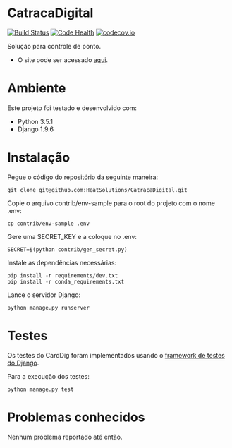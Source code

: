 CatracaDigital
==============
[![Build Status](https://travis-ci.org/henriquenogueira/aedes.svg?branch=master)](https://travis-ci.org/henriquenogueira/aedes)
[![Code Health](https://landscape.io/github/henriquenogueira/aedes/master/landscape.svg?style=flat)](https://landscape.io/github/henriquenogueira/aedes/master)
[![codecov.io](https://codecov.io/github/henriquenogueira/aedes/coverage.svg?branch=master)](https://codecov.io/github/henriquenogueira/aedes?branch=master)

Solução para controle de ponto.

* O site pode ser acessado [aqui](http://www.catracadigital.com.br/).

Ambiente
========

Este projeto foi testado e desenvolvido com:
* Python 3.5.1
* Django 1.9.6

Instalação
==========

Pegue o código do repositório da seguinte maneira:

    git clone git@github.com:HeatSolutions/CatracaDigital.git

Copie o arquivo contrib/env-sample para o root do projeto com o nome .env:

    cp contrib/env-sample .env

Gere uma SECRET_KEY e a coloque no .env:

    SECRET=$(python contrib/gen_secret.py)

Instale as dependências necessárias:

    pip install -r requirements/dev.txt
    pip install -r conda_requirements.txt

Lance o servidor Django:

    python manage.py runserver

Testes
======

Os testes do CardDig foram implementados usando o
[framework de testes do Django](https://docs.djangoproject.com/en/1.9/topics/testing/overview/).

Para a execução dos testes:

    python manage.py test

Problemas conhecidos
====================

Nenhum problema reportado até então.